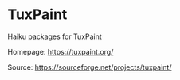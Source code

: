 # TuxPaint
Haiku packages for TuxPaint

Homepage: https://tuxpaint.org/

Source: https://sourceforge.net/projects/tuxpaint/
